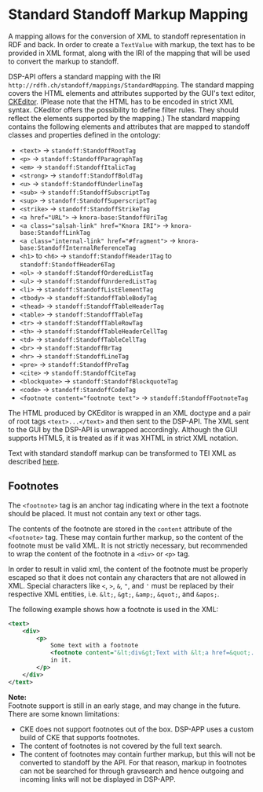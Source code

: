 # Standard Standoff Markup Mapping

A mapping allows for the conversion of XML to standoff representation in RDF and back. 
In order to create a `TextValue` with markup, 
the text has to be provided in XML format, 
along with the IRI of the mapping that will be used to convert the markup to standoff.

DSP-API offers a standard mapping with the IRI `http://rdfh.ch/standoff/mappings/StandardMapping`. 
The standard mapping covers the HTML elements and attributes 
supported by the GUI's text editor, [CKEditor](https://ckeditor.com/). 
(Please note that the HTML has to be encoded in strict XML syntax. 
CKeditor offers the possibility to define filter rules.
They should reflect the elements supported by the mapping.)
The standard mapping contains the following elements and attributes 
that are mapped to standoff classes and properties defined in the ontology:

- `<text>` → `standoff:StandoffRootTag`
- `<p>` → `standoff:StandoffParagraphTag`
- `<em>` → `standoff:StandoffItalicTag`
- `<strong>` → `standoff:StandoffBoldTag`
- `<u>` → `standoff:StandoffUnderlineTag`
- `<sub>` → `standoff:StandoffSubscriptTag`
- `<sup>` → `standoff:StandoffSuperscriptTag`
- `<strike>` → `standoff:StandoffStrikeTag`
- `<a href="URL">` → `knora-base:StandoffUriTag`
- `<a class="salsah-link" href="Knora IRI">` → `knora-base:StandoffLinkTag`
- `<a class="internal-link" href="#fragment">` → `knora-base:StandoffInternalReferenceTag`
- `<h1>` to `<h6>` → `standoff:StandoffHeader1Tag` to `standoff:StandoffHeader6Tag`
- `<ol>` → `standoff:StandoffOrderedListTag`
- `<ul>` → `standoff:StandoffUnrderedListTag`
- `<li>` → `standoff:StandoffListElementTag`
- `<tbody>` → `standoff:StandoffTableBodyTag`
- `<thead>` → `standoff:StandoffTableHeaderTag`
- `<table>` → `standoff:StandoffTableTag`
- `<tr>` → `standoff:StandoffTableRowTag`
- `<th>` → `standoff:StandoffTableHeaderCellTag`
- `<td>` → `standoff:StandoffTableCellTag`
- `<br>` → `standoff:StandoffBrTag`
- `<hr>` → `standoff:StandoffLineTag`
- `<pre>` → `standoff:StandoffPreTag`
- `<cite>` → `standoff:StandoffCiteTag`
- `<blockquote>` → `standoff:StandoffBlockquoteTag`
- `<code>` → `standoff:StandoffCodeTag`
- `<footnote content="footnote text">` → `standoff:StandoffFootnoteTag`

The HTML produced by CKEditor is wrapped in an XML doctype and a pair of root tags `<text>...</text>` 
and then sent to the DSP-API.
The XML sent to the GUI by the DSP-API is unwrapped accordingly.
Although the GUI supports HTML5, it is treated as if it was XHTML in strict XML notation.

Text with standard standoff markup can be transformed to TEI XML as described [here](tei-xml.md).

## Footnotes

The `<footnote>` tag is an anchor tag indicating where in the text a footnote should be placed.
It must not contain any text or other tags.

The contents of the footnote are stored in the `content` attribute of the `<footnote>` tag.
These may contain further markup, so the content of the footnote must be valid XML.
It is not strictly necessary, but recommended to wrap the content of the footnote in a `<div>` or `<p>` tag.

In order to result in valid xml, the content of the footnote must be properly escaped
so that it does not contain any characters that are not allowed in XML.
Special characters like `<`, `>`, `&`, `"`, and `'` must be replaced by their respective XML entities,
i.e. `&lt;`, `&gt;`, `&amp;`, `&quot;`, and `&apos;`.

The following example shows how a footnote is used in the XML:

```xml
<text>
    <div>
        <p>
            Some text with a footnote
            <footnote content="&lt;div&gt;Text with &lt;a href=&quot;...&quot;&gt;markup&lt;/a&gt;.&lt;/div&gt;" /> 
            in it.
        </p>
    </div>
</text>
```

**Note:**  
Footnote support is still in an early stage, and may change in the future.
There are some known limitations:

- CKE does not support footnotes out of the box. DSP-APP uses a custom build of CKE that supports footnotes.
- The content of footnotes is not covered by the full text search.
- The content of footnotes may contain further markup, but this will not be converted to standoff by the API.
  For that reason, markup in footnotes can not be searched for through gravsearch
  and hence outgoing and incoming links will not be displayed in DSP-APP.


